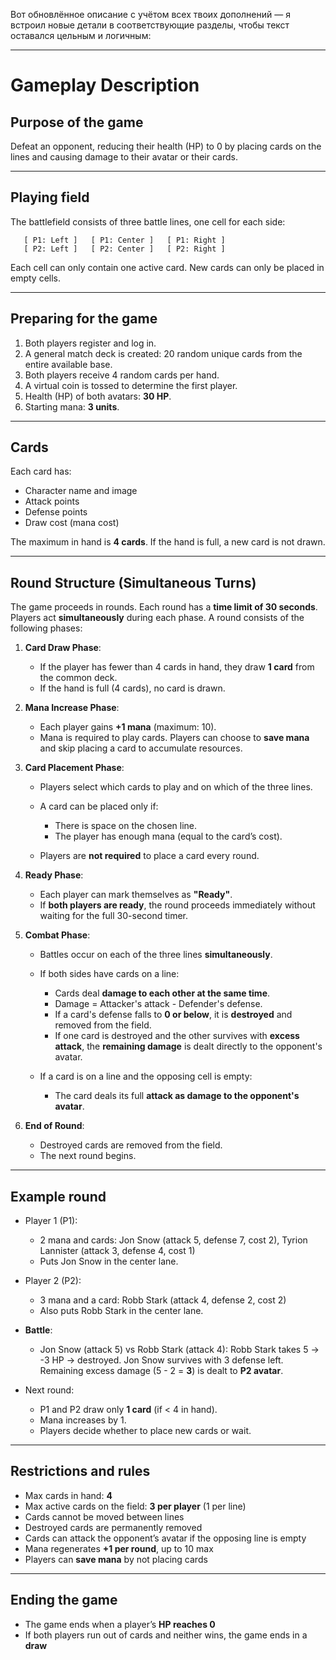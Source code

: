 Вот обновлённое описание с учётом всех твоих дополнений — я встроил новые детали в соответствующие разделы, чтобы текст оставался цельным и логичным:

---

# Gameplay Description

## Purpose of the game

Defeat an opponent, reducing their health (HP) to 0 by placing cards on the lines and causing damage to their avatar or their cards.

---

## Playing field

The battlefield consists of three battle lines, one cell for each side:

```
   [ P1: Left ]   [ P1: Center ]   [ P1: Right ]
   [ P2: Left ]   [ P2: Center ]   [ P2: Right ]
```

Each cell can only contain one active card. New cards can only be placed in empty cells.

---

## Preparing for the game

1. Both players register and log in.
2. A general match deck is created: 20 random unique cards from the entire available base.
3. Both players receive 4 random cards per hand.
4. A virtual coin is tossed to determine the first player.
5. Health (HP) of both avatars: **30 HP**.
6. Starting mana: **3 units**.

---

## Cards

Each card has:

* Character name and image
* Attack points
* Defense points
* Draw cost (mana cost)

The maximum in hand is **4 cards**. If the hand is full, a new card is not drawn.

---

## Round Structure (Simultaneous Turns)

The game proceeds in rounds. Each round has a **time limit of 30 seconds**. Players act **simultaneously** during each phase. A round consists of the following phases:

1. **Card Draw Phase**:

   * If the player has fewer than 4 cards in hand, they draw **1 card** from the common deck.
   * If the hand is full (4 cards), no card is drawn.

2. **Mana Increase Phase**:

   * Each player gains **+1 mana** (maximum: 10).
   * Mana is required to play cards. Players can choose to **save mana** and skip placing a card to accumulate resources.

3. **Card Placement Phase**:

   * Players select which cards to play and on which of the three lines.
   * A card can be placed only if:

     * There is space on the chosen line.
     * The player has enough mana (equal to the card’s cost).
   * Players are **not required** to place a card every round.

4. **Ready Phase**:

   * Each player can mark themselves as **"Ready"**.
   * If **both players are ready**, the round proceeds immediately without waiting for the full 30-second timer.

5. **Combat Phase**:

   * Battles occur on each of the three lines **simultaneously**.
   * If both sides have cards on a line:

     * Cards deal **damage to each other at the same time**.
     * Damage = Attacker's attack - Defender's defense.
     * If a card's defense falls to **0 or below**, it is **destroyed** and removed from the field.
     * If one card is destroyed and the other survives with **excess attack**, the **remaining damage** is dealt directly to the opponent's avatar.
   * If a card is on a line and the opposing cell is empty:

     * The card deals its full **attack as damage to the opponent's avatar**.

6. **End of Round**:

   * Destroyed cards are removed from the field.
   * The next round begins.

---

## Example round

* Player 1 (P1):

  * 2 mana and cards: Jon Snow (attack 5, defense 7, cost 2), Tyrion Lannister (attack 3, defense 4, cost 1)
  * Puts Jon Snow in the center lane.

* Player 2 (P2):

  * 3 mana and a card: Robb Stark (attack 4, defense 2, cost 2)
  * Also puts Robb Stark in the center lane.

* **Battle**:

  * Jon Snow (attack 5) vs Robb Stark (attack 4):
    Robb Stark takes 5 -> -3 HP -> destroyed.
    Jon Snow survives with 3 defense left.
    Remaining excess damage (5 - 2 = **3**) is dealt to **P2 avatar**.

* Next round:

  * P1 and P2 draw only **1 card** (if < 4 in hand).
  * Mana increases by 1.
  * Players decide whether to place new cards or wait.

---

## Restrictions and rules

* Max cards in hand: **4**
* Max active cards on the field: **3 per player** (1 per line)
* Cards cannot be moved between lines
* Destroyed cards are permanently removed
* Cards can attack the opponent’s avatar if the opposing line is empty
* Mana regenerates **+1 per round**, up to 10 max
* Players can **save mana** by not placing cards

---

## Ending the game

* The game ends when a player’s **HP reaches 0**
* If both players run out of cards and neither wins, the game ends in a **draw**